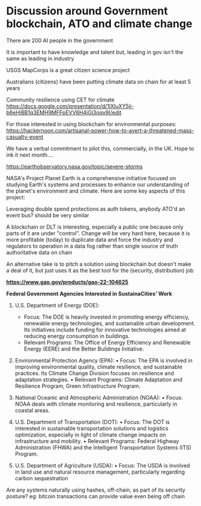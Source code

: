 # Discussion around Government blockchain, ATO and climate change

There are 200 AI people in the government

It is important to have knowledge and talent but, leading in gov isn't the same as leading in industry

USGS MapCorps is a great citizen science project

Australians (citizens) have been putting climate data on chain for at least 5 years

Community resilience using CET for climate
https://docs.google.com/presentation/d/1lXIuXY5jj-b6eHiBB1q3EMH9MFFpEVV6H4jGj3oqv9I/edit

For those interested in using blockchain for environmental purposes:  https://hackernoon.com/artisanal-power-how-to-avert-a-threatened-mass-casualty-event

We have a verbal commitment to pilot this, commercially, in the UK.  Hope to ink it next month....

https://earthobservatory.nasa.gov/topic/severe-storms

NASA's Project Planet Earth is a comprehensive initiative focused on studying Earth's systems and processes to enhance our understanding of the planet's environment and climate. Here are some key aspects of this project:

Leveraging double spend protections as auth tokens, anybody ATO'd an event bus? should be very similar

A blockchain or DLT is interesting, especially a public one because only parts of it are under "control". Change will be very hard here, because it is more profitable (today) to duplicate data and force the industry and regulators to operation in a data fog rather than single source of truth authoritative data on chain

An alternative take is to pitch a solution using blockchain but doesn't make a deal of it, but just uses it as the best tool for the (security, distribution) job

**https://www.gao.gov/products/gao-22-104625**

**Federal Government Agencies Interested in SustainaCities' Work**

1. U.S. Department of Energy (DOE): 
   - Focus: The DOE is heavily invested in promoting energy efficiency, renewable energy technologies, and sustainable urban development. Its initiatives include funding for innovative technologies aimed at reducing energy consumption in buildings.
   - Relevant Programs: The Office of Energy Efficiency and Renewable Energy (EERE) and the Better Buildings Initiative.

2.	Environmental Protection Agency (EPA):
	•	Focus: The EPA is involved in improving environmental quality, climate resilience, and sustainable practices. Its Climate Change Division focuses on resilience and adaptation strategies.
	•	Relevant Programs: Climate Adaptation and Resilience Program, Green Infrastructure Program.

3.	National Oceanic and Atmospheric Administration (NOAA):
	•	Focus: NOAA deals with climate monitoring and resilience, particularly in coastal areas. 

4.	U.S. Department of Transportation (DOT):
	•	Focus: The DOT is interested in sustainable transportation solutions and logistics optimization, especially in light of climate change impacts on infrastructure and mobility.
	•	Relevant Programs: Federal Highway Administration (FHWA) and the Intelligent Transportation Systems (ITS) Program.
	
5.	U.S. Department of Agriculture (USDA):
	•	Focus: The USDA is involved in land use and natural resource management, particularly regarding carbon sequestration

Are any systems naturally using hashes, off-chain, as part of its security posture?
eg: bitcoin transactions can provide value even being off chain
